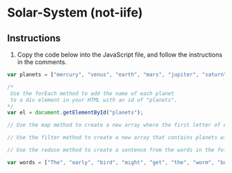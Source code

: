# Solar-System (not-iife)

## Instructions

1. Copy the code below into the JavaScript file, and follow the instructions in the comments.

```javascript
var planets = ["mercury", "venus", "earth", "mars", "jupiter", "saturn", "uranus", "neptune"];

/* 
 Use the forEach method to add the name of each planet
 to a div element in your HTML with an id of "planets".
*/
var el = document.getElementById("planets");

// Use the map method to create a new array where the first letter of each planet is capitalized

// Use the filter method to create a new array that contains planets with the letter 'e'

// Use the reduce method to create a sentence from the words in the following array

var words = ["The", "early", "bird", "might", "get", "the", "worm", "but", "the", "second", "mouse", "gets", "the", "cheese"];
```

